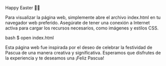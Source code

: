 Happy Easter 🐣🌷

Para visualizar la página web, simplemente abre el archivo index.html en tu navegador web preferido. Asegúrate de tener una conexión a Internet activa para cargar los recursos necesarios, como imágenes y estilos CSS.

bash
$ open index.html

Esta página web fue inspirada por el deseo de celebrar la festividad de Pascua de una manera creativa y significativa. Esperamos que disfrutes de la experiencia y te deseamos una ¡Feliz Pascua!
